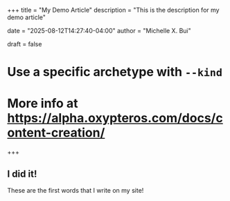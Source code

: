 +++
title = "My Demo Article"
description = "This is the description for my demo article"

date = "2025-08-12T14:27:40-04:00"
author = "Michelle X. Bui"

draft = false

# Use a specific archetype with `--kind`
# More info at https://alpha.oxypteros.com/docs/content-creation/
+++

## I did it!
These are the first words that I write on my site! 